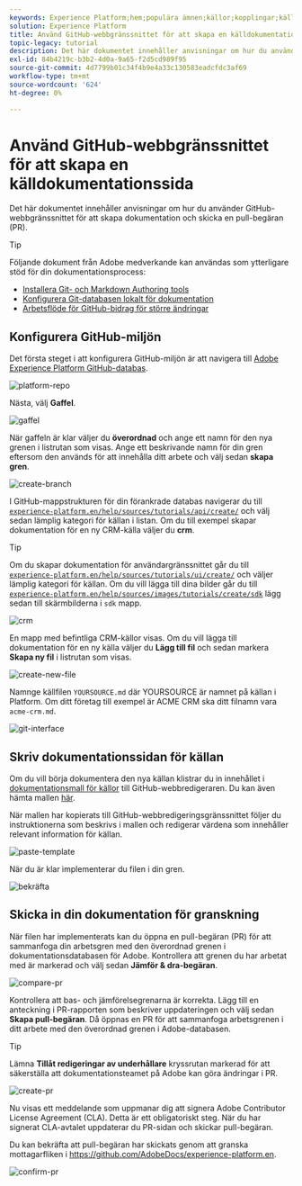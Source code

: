 ```yaml
---
keywords: Experience Platform;hem;populära ämnen;källor;kopplingar;källkopplingar;källor sdk;sdk;SDK
solution: Experience Platform
title: Använd GitHub-webbgränssnittet för att skapa en källdokumentationssida
topic-legacy: tutorial
description: Det här dokumentet innehåller anvisningar om hur du använder GitHub-webbgränssnittet för att skapa dokumentation och skicka en pull-begäran (PR).
exl-id: 84b4219c-b3b2-4d0a-9a65-f2d5cd989f95
source-git-commit: 4d7799b01c34f4b9e4a33c130583eadcfdc3af69
workflow-type: tm+mt
source-wordcount: '624'
ht-degree: 0%

---
```


# Använd GitHub-webbgränssnittet för att skapa en källdokumentationssida

Det här dokumentet innehåller anvisningar om hur du använder GitHub-webbgränssnittet för att skapa dokumentation och skicka en pull-begäran (PR).

>[!TIP]
>
>Följande dokument från Adobe medverkande kan användas som ytterligare stöd för din dokumentationsprocess: <ul><li>[Installera Git- och Markdown Authoring tools](https://experienceleague.adobe.com/docs/contributor/contributor-guide/setup/install-tools.html?lang=en)</li><li>[Konfigurera Git-databasen lokalt för dokumentation](https://experienceleague.adobe.com/docs/contributor/contributor-guide/setup/local-repo.html?lang=en)</li><li>[Arbetsflöde för GitHub-bidrag för större ändringar](https://experienceleague.adobe.com/docs/contributor/contributor-guide/setup/full-workflow.html?lang=en)</li></ul>

## Konfigurera GitHub-miljön

Det första steget i att konfigurera GitHub-miljön är att navigera till [Adobe Experience Platform GitHub-databas](https://github.com/AdobeDocs/experience-platform.en).

![platform-repo](../assets/platform-repo.png)

Nästa, välj **Gaffel**.

![gaffel](../assets/fork.png)

När gaffeln är klar väljer du **överordnad** och ange ett namn för den nya grenen i listrutan som visas. Ange ett beskrivande namn för din gren eftersom den används för att innehålla ditt arbete och välj sedan **skapa gren**.

![create-branch](../assets/create-branch.png)

I GitHub-mappstrukturen för din förankrade databas navigerar du till [`experience-platform.en/help/sources/tutorials/api/create/`](https://github.com/AdobeDocs/experience-platform.en/tree/main/help/sources/tutorials/api/create) och välj sedan lämplig kategori för källan i listan. Om du till exempel skapar dokumentation för en ny CRM-källa väljer du **crm**.

>[!TIP]
>
>Om du skapar dokumentation för användargränssnittet går du till [`experience-platform.en/help/sources/tutorials/ui/create/`](https://github.com/AdobeDocs/experience-platform.en/tree/main/help/sources/tutorials/ui/create) och väljer lämplig kategori för källan. Om du vill lägga till dina bilder går du till [`experience-platform.en/help/sources/images/tutorials/create/sdk`](https://github.com/AdobeDocs/experience-platform.en/tree/main/help/sources/images/tutorials/create) lägg sedan till skärmbilderna i `sdk` mapp.

![crm](../assets/crm.png)

En mapp med befintliga CRM-källor visas. Om du vill lägga till dokumentation för en ny källa väljer du **Lägg till fil** och sedan markera **Skapa ny fil** i listrutan som visas.

![create-new-file](../assets/create-new-file.png)

Namnge källfilen `YOURSOURCE.md` där YOURSOURCE är namnet på källan i Platform. Om ditt företag till exempel är ACME CRM ska ditt filnamn vara `acme-crm.md`.

![git-interface](../assets/git-interface.png)

## Skriv dokumentationssidan för källan

Om du vill börja dokumentera den nya källan klistrar du in innehållet i [dokumentationsmall för källor](./template.md) till GitHub-webbredigeraren. Du kan även hämta mallen [här](../assets/template.zip).

När mallen har kopierats till GitHub-webbredigeringsgränssnittet följer du instruktionerna som beskrivs i mallen och redigerar värdena som innehåller relevant information för källan.

![paste-template](../assets/paste-template.png)

När du är klar implementerar du filen i din gren.

![bekräfta](../assets/commit.png)

## Skicka in din dokumentation för granskning

När filen har implementerats kan du öppna en pull-begäran (PR) för att sammanfoga din arbetsgren med den överordnad grenen i dokumentationsdatabasen för Adobe. Kontrollera att grenen du har arbetat med är markerad och välj sedan **Jämför &amp; dra-begäran**.

![compare-pr](../assets/compare-pr.png)

Kontrollera att bas- och jämförelsegrenarna är korrekta. Lägg till en anteckning i PR-rapporten som beskriver uppdateringen och välj sedan **Skapa pull-begäran**. Då öppnas en PR för att sammanfoga arbetsgrenen i ditt arbete med den överordnad grenen i Adobe-databasen.

>[!TIP]
>
>Lämna **Tillåt redigeringar av underhållare** kryssrutan markerad för att säkerställa att dokumentationsteamet på Adobe kan göra ändringar i PR.

![create-pr](../assets/create-pr.png)

Nu visas ett meddelande som uppmanar dig att signera Adobe Contributor License Agreement (CLA). Detta är ett obligatoriskt steg. När du har signerat CLA-avtalet uppdaterar du PR-sidan och skickar pull-begäran.

Du kan bekräfta att pull-begäran har skickats genom att granska mottagarfliken i https://github.com/AdobeDocs/experience-platform.en.

![confirm-pr](../assets/confirm-pr.png)
